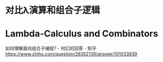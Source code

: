 
# 对比λ演算和组合子逻辑




# Lambda-Calculus and Combinators
如何理解面向组合子编程? \- 何幻的回答 \- 知乎 https://www.zhihu.com/question/26352139/answer/101033939




























































































